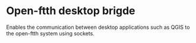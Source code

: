 # Open-ftth desktop brigde

Enables the communication between desktop applications such as QGIS to the open-ftth system using sockets.
